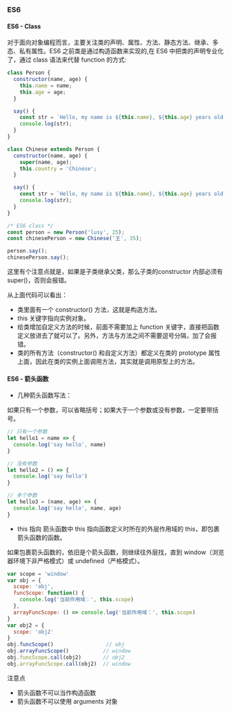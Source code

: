 ### ES6
#### ES6 - Class
对于面向对象编程而言，主要关注类的声明、属性、方法、静态方法、继承、多态、私有属性。ES6 之前类是通过构造函数来实现的,在 ES6 中把类的声明专业化了，通过 class 语法来代替 function 的方式:
```js
class Person {
  constructor(name, age) {
    this.name = name;
    this.age = age;
  }

  say() {
    const str = `Hello, my name is ${this.name}, ${this.age} years old!`;
    console.log(str);
  }
}

class Chinese extends Person {
  constructor(name, age) {
    super(name, age);
    this.country = 'Chinese';
  }

  say() {
    const str = `Hello, my name is ${this.name}, ${this.age} years old! I'm ${this.country} Person`;
    console.log(str);
  }
}

/* ES6 class */
const person = new Person('lusy', 25);
const chinesePerson = new Chinese('王', 35);

person.say();
chinesePerson.say();
```

这里有个注意点就是，如果是子类继承父类，那么子类的constructor 内部必须有 super()，否则会报错。

从上面代码可以看出：
- 类里面有一个 constructor() 方法，这就是构造方法。
- this 关键字指向实例对象。
- 给类增加自定义方法的时候，前面不需要加上 function 关键字，直接把函数定义放进去了就可以了。另外，方法与方法之间不需要逗号分隔，加了会报错。
- 类的所有方法（constructor() 和自定义方法）都定义在类的 prototype 属性上面，因此在类的实例上面调用方法，其实就是调用原型上的方法。

#### ES6 - 箭头函数
- 几种箭头函数写法：

如果只有一个参数，可以省略括号；如果大于一个参数或没有参数，一定要带括号。
```js
// 只有一个参数
let hello1 = name => {
  console.log('say hello', name)
}

// 没有参数
let hello2 = () => {
  console.log('say hello')
}

// 多个参数
let hello3 = (name, age) => {
  console.log('say hello', name, age)
}
```

- this 指向
箭头函数中 this 指向函数定义时所在的外层作用域的 this，即包裹箭头函数的函数。

如果包裹箭头函数的，依旧是个箭头函数，则继续往外层找，直到 window（浏览器环境下非严格模式）或 undefined（严格模式）。
```js
var scope = 'window'
var obj = {
  scope: 'obj',
  funcScope: function() {
    console.log('当前作用域：', this.scope)
  },
  arrayFuncScope: () => console.log('当前作用域：', this.scope)
}
var obj2 = {
  scope: 'obj2'
}
obj.funcScope()                 // obj
obj.arrayFuncScope()           // window
obj.funcScope.call(obj2)       // obj2 
obj.arrayFuncScope.call(obj2)  // window
```

注意点
- 箭头函数不可以当作构造函数
- 箭头函数不可以使用 arguments 对象
